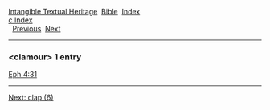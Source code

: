 [Intangible Textual Heritage](../../index)  [Bible](../index) 
[Index](index)   
[c Index](_c_)  
  [Previous](c02209)  [Next](c02211) 

------------------------------------------------------------------------

### &lt;clamour&gt; 1 entry

[Eph 4:31](../kjv/eph004.htm#031)  

------------------------------------------------------------------------

[Next: clap (6)](c02211)
